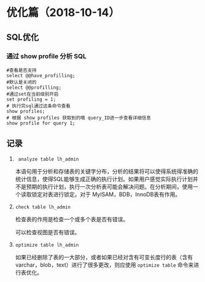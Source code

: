 # 优化篇（2018-10-14）

## SQL优化

### 通过 show profile 分析 SQL

```mysql
#查看是否支持
select @@have_profilling;
#默认是关闭的  
select @@profilling;
#通过set在当前级别开启
set profiling = 1;
# 执行完sql通过这条命令查看 
show profiles;
# 根据 show profiles 获取到的哦 query_ID进一步查看详细信息
show profile for query 1;
```

## 记录

1. ` analyze table lh_admin`

   本语句用于分析和存储表的关键字分布，分析的结果将可以使得系统得准确的统计信息，使得SQL能够生成正确的执行计划。如果用户感觉实际执行计划并不是预期的执行计划，执行一次分析表可能会解决问题。在分析期间，使用一个读取锁定对表进行锁定。对于 MyISAM，BDB，InnoDB表有作用。

2. `check table lh_admin`

   检查表的作用是检查一个或多个表是否有错误。

   可以检查视图是否有错误。

3. `optimize table lh_admin`

   如果已经删除了表的一大部分，或者如果已经对含有可变长度行的表（含有 varchar，blob，text）进行了很多更改，则应使用 `optimize table` 命令来进行表优化。